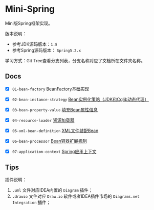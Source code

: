 # Mini-Spring

Mini版Spring框架实现。

版本说明：
- 参考JDK源码版本：`1.8`
- 参考Spring源码版本： `Spring5.2.x`

学习方式：Git Tree查看分支列表，分支名称对应了文档所在文件夹名称。

## Docs

- [x] `01-bean-factory` [BeanFactory基础实现](docs/01-bean-factory/README.md)
- [x] `02-bean-instance-strategy` [Bean实例化策略（JDK和Cglib动态代理）](docs/02-bean-instance-strategy/README.md)
- [x] `03-bean-property-value` [填充Bean属性信息](docs/03-bean-property-value/README.md)
- [x] `04-resource-loader` [资源加载器](docs/04-resource-loader/README.md)
- [x] `05-xml-bean-definition` [XML文件装配Bean](docs/05-xml-bean-definition/README.md)
- [x] `06-bean-processor` [Bean容器扩展机制](docs/06-bean-processor/README.md)
- [x] `07-application-context` [Spring应用上下文](docs/07-application-context/README.md)


## Tips

插件说明：
1. `.uml` 文件对应IDEA内置的 `Diagram` 插件；
2. `.drawio` 文件对应 `Draw.io` 软件或者IDEA插件市场的 `Diagrams.net Integration` 插件；
